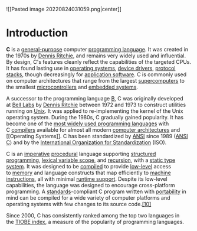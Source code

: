 ![[Pasted image 20220824031059.png|center]]

# Introduction
**C** is a [general-purpose](https://en.wikipedia.org/wiki/General-purpose_language "General-purpose language") computer [programming language](https://en.wikipedia.org/wiki/Programming_language "Programming language"). It was created in the 1970s by [Dennis Ritchie](https://en.wikipedia.org/wiki/Dennis_Ritchie "Dennis Ritchie"), and remains very widely used and influential. By design, C's features cleanly reflect the capabilities of the targeted CPUs. It has found lasting use in [operating systems](https://en.wikipedia.org/wiki/Operating_system "Operating system"), [device drivers](https://en.wikipedia.org/wiki/Device_drivers "Device drivers"), [protocol stacks](https://en.wikipedia.org/wiki/Protocol_stack "Protocol stack"), though decreasingly for [application software](https://en.wikipedia.org/wiki/Application_software "Application software"). C is commonly used on computer architectures that range from the largest [supercomputers](https://en.wikipedia.org/wiki/Supercomputer "Supercomputer") to the smallest [microcontrollers](https://en.wikipedia.org/wiki/Microcontroller "Microcontroller") and [embedded systems](https://en.wikipedia.org/wiki/Embedded_system "Embedded system").

A successor to the programming language [B](https://en.wikipedia.org/wiki/B_(programming_language) "B (programming language)"), C was originally developed at [Bell Labs](https://en.wikipedia.org/wiki/Bell_Labs "Bell Labs") by [Dennis Ritchie](https://en.wikipedia.org/wiki/Dennis_Ritchie "Dennis Ritchie") between 1972 and 1973 to construct utilities running on [Unix](https://en.wikipedia.org/wiki/Unix "Unix"). It was applied to re-implementing the kernel of the Unix operating system. During the 1980s, C gradually gained popularity. It has become one of the [most widely used programming languages](https://en.wikipedia.org/wiki/Measuring_programming_language_popularity "Measuring programming language popularity") with C [compilers](https://en.wikipedia.org/wiki/Compiler "Compiler") available for almost all modern [computer architectures](https://en.wikipedia.org/wiki/Computer_architecture "Computer architecture") and [[Operating Systems]]. C has been standardized by [ANSI](https://en.wikipedia.org/wiki/American_National_Standards_Institute "American National Standards Institute") since 1989 ([ANSI C](https://en.wikipedia.org/wiki/ANSI_C "ANSI C")) and by the [International Organization for Standardization](https://en.wikipedia.org/wiki/International_Organization_for_Standardization "International Organization for Standardization") (ISO).

C is an [imperative](https://en.wikipedia.org/wiki/Imperative_programming "Imperative programming") [procedural](https://en.wikipedia.org/wiki/Procedural_programming "Procedural programming") language supporting [structured programming](https://en.wikipedia.org/wiki/Structured_programming "Structured programming"), [lexical variable scope](https://en.wikipedia.org/wiki/Lexical_variable_scope "Lexical variable scope"), and [recursion](https://en.wikipedia.org/wiki/Recursion_(computer_science) "Recursion (computer science)"), with a [static type system](https://en.wikipedia.org/wiki/Static_type_system "Static type system"). It was designed to be [compiled](https://en.wikipedia.org/wiki/Compiler "Compiler") to provide [low-level](https://en.wikipedia.org/wiki/Low-level_programming_language "Low-level programming language") access to [memory](https://en.wikipedia.org/wiki/Computer_memory "Computer memory") and language constructs that map efficiently to [machine instructions](https://en.wikipedia.org/wiki/Machine_code "Machine code"), all with minimal [runtime support](https://en.wikipedia.org/wiki/Runtime_system). Despite its low-level capabilities, the language was designed to encourage cross-platform programming. A [standards](https://en.wikipedia.org/wiki/Specification_(technical_standard) "Specification (technical standard)")-compliant C program written with [portability](https://en.wikipedia.org/wiki/Software_portability "Software portability") in mind can be compiled for a wide variety of computer platforms and operating systems with few changes to its source code.[[10]](https://en.wikipedia.org/wiki/C_(programming_language)#cite_note-cppreference-10)

Since 2000, C has consistently ranked among the top two languages in the [TIOBE index](https://en.wikipedia.org/wiki/TIOBE_index "TIOBE index"), a measure of the popularity of programming languages.
